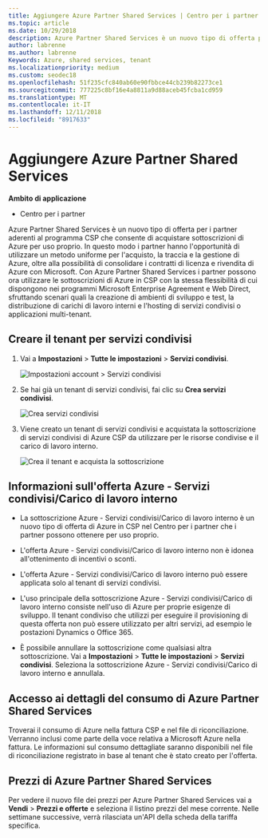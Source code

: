 ```yaml
---
title: Aggiungere Azure Partner Shared Services | Centro per i partner
ms.topic: article
ms.date: 10/29/2018
description: Azure Partner Shared Services è un nuovo tipo di offerta per i partner aderenti al programma CSP che consente di acquistare sottoscrizioni di Azure per uso proprio.
author: labrenne
ms.author: labrenne
Keywords: Azure, shared services, tenant
ms.localizationpriority: medium
ms.custom: seodec18
ms.openlocfilehash: 51f235cfc840ab60e90fbbce44cb239b82273ce1
ms.sourcegitcommit: 777225c8bf16e4a8811a9d88aceb45fcba1cd959
ms.translationtype: MT
ms.contentlocale: it-IT
ms.lasthandoff: 12/11/2018
ms.locfileid: "8917633"
---
```

# <a name="add-azure-partner-shared-services"></a>Aggiungere Azure Partner Shared Services

**Ambito di applicazione**

-  Centro per i partner

Azure Partner Shared Services è un nuovo tipo di offerta per i partner aderenti al programma CSP che consente di acquistare sottoscrizioni di Azure per uso proprio. In questo modo i partner hanno l'opportunità di utilizzare un metodo uniforme per l'acquisto, la traccia e la gestione di Azure, oltre alla possibilità di consolidare i contratti di licenza e rivendita di Azure con Microsoft. Con Azure Partner Shared Services i partner possono ora utilizzare le sottoscrizioni di Azure in CSP con la stessa flessibilità di cui dispongono nei programmi Microsoft Enterprise Agreement e Web Direct, sfruttando scenari quali la creazione di ambienti di sviluppo e test, la distribuzione di carichi di lavoro interni e l'hosting di servizi condivisi o applicazioni multi-tenant.  

## <a name="create-the-shared-services-tenant"></a>Creare il tenant per servizi condivisi

1. Vai a **Impostazioni** > **Tutte le impostazioni** > **Servizi condivisi**.

    ![**Impostazioni account** > **Servizi condivisi**](images/sharedservices2.png)

2. Se hai già un tenant di servizi condivisi, fai clic su **Crea servizi condivisi**.

    ![Crea servizi condivisi](images/sharedservices3.png)

3. Viene creato un tenant di servizi condivisi e acquistata la sottoscrizione di servizi condivisi di Azure CSP da utilizzare per le risorse condivise e il carico di lavoro interno.

    ![Crea il tenant e acquista la sottoscrizione](images/sharedservices5.png)

## <a name="about-the-azure--internalshared-services-offer"></a>Informazioni sull'offerta Azure - Servizi condivisi/Carico di lavoro interno

- La sottoscrizione Azure - Servizi condivisi/Carico di lavoro interno è un nuovo tipo di offerta di Azure in CSP nel Centro per i partner che i partner possono ottenere per uso proprio. 

- L'offerta Azure - Servizi condivisi/Carico di lavoro interno non è idonea all'ottenimento di incentivi o sconti.

- L'offerta Azure - Servizi condivisi/Carico di lavoro interno può essere applicata solo al tenant di servizi condivisi.

- L'uso principale della sottoscrizione Azure - Servizi condivisi/Carico di lavoro interno consiste nell'uso di Azure per proprie esigenze di sviluppo. Il tenant condiviso che utilizzi per eseguire il provisioning di questa offerta non può essere utilizzato per altri servizi, ad esempio le postazioni Dynamics o Office 365. 

- È possibile annullare la sottoscrizione come qualsiasi altra sottoscrizione. Vai a **Impostazioni** > **Tutte le impostazioni** > **Servizi condivisi**. Seleziona la sottoscrizione Azure - Servizi condivisi/Carico di lavoro interno e annullala.

## <a name="accessing-azure-partner-shared-services-consumption-details"></a>Accesso ai dettagli del consumo di Azure Partner Shared Services

Troverai il consumo di Azure nella fattura CSP e nel file di riconciliazione. Verranno inclusi come parte della voce relativa a Microsoft Azure nella fattura. Le informazioni sul consumo dettagliate saranno disponibili nel file di riconciliazione registrato in base al tenant che è stato creato per l'offerta. 

## <a name="azure-partner-shared-services-pricing"></a>Prezzi di Azure Partner Shared Services

Per vedere il nuovo file dei prezzi per Azure Partner Shared Services vai a **Vendi** > **Prezzi e offerte** e seleziona il listino prezzi del mese corrente. Nelle settimane successive, verrà rilasciata un'API della scheda della tariffa specifica.


